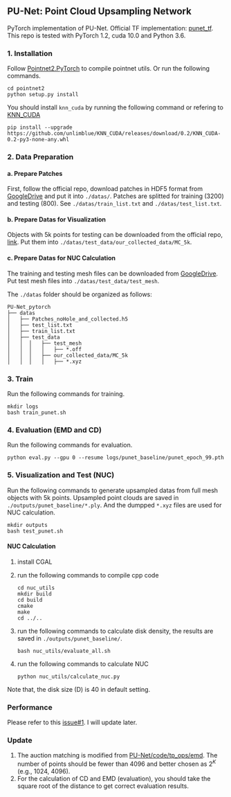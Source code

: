 ## PU-Net: Point Cloud Upsampling Network

PyTorch implementation of PU-Net. Official TF implementation: [punet_tf](https://github.com/yulequan/PU-Net). This repo is tested with PyTorch 1.2, cuda 10.0 and Python 3.6.

### 1. Installation

Follow [Pointnet2.PyTorch](https://github.com/sshaoshuai/Pointnet2.PyTorch) to compile pointnet utils. Or run the following commands.

```shell
cd pointnet2
python setup.py install
```

You should install `knn_cuda` by running the following command or refering to [KNN_CUDA](https://github.com/unlimblue/KNN_CUDA)

```
pip install --upgrade https://github.com/unlimblue/KNN_CUDA/releases/download/0.2/KNN_CUDA-0.2-py3-none-any.whl
```


### 2. Data Preparation

#### a. Prepare Patches

First, follow the official repo, download patches in HDF5 format from [GoogleDrive](https://drive.google.com/file/d/1wMtNGvliK_pUTogfzMyrz57iDb_jSQR8/view?usp=sharing) and put it into `./datas/`. Patches are splitted for training (3200) and testing (800). See `./datas/train_list.txt` and `./datas/test_list.txt`.

#### b. Prepare Datas for Visualization

Objects with 5k points for testing can be downloaded from the official repo, [link](https://github.com/yulequan/PU-Net/tree/master/data/test_data/our_collected_data/MC_5k). Put them into `./datas/test_data/our_collected_data/MC_5k`.

#### c. Prepare Datas for NUC Calculation

The training and testing mesh files can be downloaded from [GoogleDrive](https://drive.google.com/file/d/1R21MD1O6q8E7ANui8FR0MaABkKc30PG4/view?usp=sharing). Put test mesh files into `./datas/test_data/test_mesh`.

The `./datas` folder should be organized as follows:

```shell
PU-Net_pytorch
├── datas
│   ├── Patches_noHole_and_collected.h5
│   ├── test_list.txt
│   ├── train_list.txt
│   ├── test_data
│   │  │   ├── test_mesh
│   │  │   │   ├── *.off
│   │  │   ├── our_collected_data/MC_5k
│   │  │   │   ├── *.xyz
```

### 3. Train

Run the following commands for training.

```shell
mkdir logs
bash train_punet.sh
```

### 4. Evaluation (EMD and CD)

Run the following commands for evaluation.

```shell
python eval.py --gpu 0 --resume logs/punet_baseline/punet_epoch_99.pth
```

### 5. Visualization and Test (NUC)

Run the following commands to generate upsampled datas from full mesh objects with 5k points. Upsampled point clouds are saved in `./outputs/punet_baseline/*.ply`. And the dumpped `*.xyz` files are used for NUC calculation.

```shell
mkdir outputs
bash test_punet.sh
```

#### NUC Calculation

1. install CGAL

2. run the following commands to compile cpp code

   ```shell
   cd nuc_utils
   mkdir build
   cd build
   cmake
   make
   cd ../..
   ```

3. run the following commands to calculate disk density, the results are saved in `./outputs/punet_baseline/`.

   ```
   bash nuc_utils/evaluate_all.sh
   ```

4. run the following commands to calculate NUC

   ```shell
   python nuc_utils/calculate_nuc.py
   ```

Note that, the disk size (D) is 40 in default setting.

### Performance
Please refer to this [issue#1](https://github.com/lyqun/PU-Net_pytorch/issues/1). I will update later.

### Update
1. The auction matching is modified from [PU-Net/code/tp_ops/emd](https://github.com/yulequan/PU-Net/tree/master/code/tf_ops/emd). The number of points should be fewer than 4096 and better chosen as $2^K$ (e.g., 1024, 4096).
2. For the calculation of CD and EMD (evaluation), you should take the square root of the distance to get correct evaluation results.
